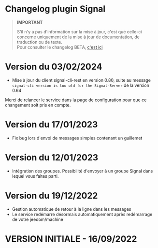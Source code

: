 # Changelog plugin Signal  
  
    
> **IMPORTANT**  
>    
> S'il n'y a pas d'information sur la mise à jour, c'est que celle-ci concerne uniquement de la mise à jour de documentation, de traduction ou de texte.  
> Pour consulter le changelog BETA, [c'est ici](https://ddelec24.github.io/docs-jeedom/signal/fr_FR/beta/changelog)  

# Version du 03/02/2024  
  - Mise à jour du client signal-cli-rest en version 0.80, suite au message `signal-cli version is too old for the Signal-Server` de la version 0.64

Merci de relancer le service dans la page de configuration pour que ce changement soit pris en compte.
  
# Version du 17/01/2023  
  - Fix bug lors d'envoi de messages simples contenant un guillemet

# Version du 12/01/2023  
  - Intégration des groupes. Possibilité d'envoyer à un groupe Signal dans lequel vous faites parti.  

# Version du 19/12/2022  
  - Gestion automatique de retour à la ligne dans les messages  
  - Le service redémarre désormais automatiquement après redémarrage de votre jeedom/machine  
  
  
  
# VERSION INITIALE - 16/09/2022  
  
